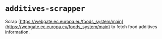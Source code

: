 # `additives-scrapper`

Scrap [https://webgate.ec.europa.eu/foods_system/main](https://webgate.ec.europa.eu/foods_system/main) to fetch food additives information.
